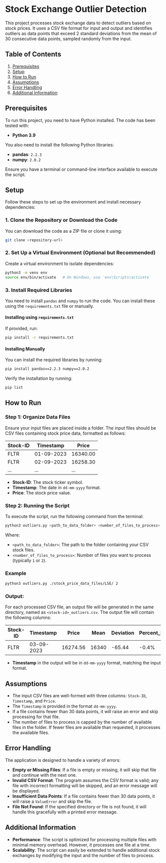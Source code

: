 # Stock Exchange Outlier Detection

This project processes stock exchange data to detect outliers based on stock prices. It uses a CSV file format for input and output and identifies outliers as data points that exceed 2 standard deviations from the mean of 30 consecutive data points, sampled randomly from the input.

## Table of Contents
1. [Prerequisites](#prerequisites)
2. [Setup](#setup)
3. [How to Run](#how-to-run)
4. [Assumptions](#assumptions)
5. [Error Handling](#error-handling)
6. [Additional Information](#additional-information)

## Prerequisites

To run this project, you need to have Python installed. The code has been tested with:
- **Python 3.9**

You also need to install the following Python libraries:
- **pandas**: `2.2.3`
- **numpy**: `2.0.2`

Ensure you have a terminal or command-line interface available to execute the script.

## Setup

Follow these steps to set up the environment and install necessary dependencies:

### 1. Clone the Repository or Download the Code
You can download the code as a ZIP file or clone it using:
```bash
git clone <repository-url>
```

### 2. Set Up a Virtual Environment (Optional but Recommended)

Create a virtual environment to isolate dependencies:
```bash
python3 -m venv env
source env/bin/activate   # On Windows, use `env\Scripts\activate`
```

### 3. Install Required Libraries
You need to install `pandas` and `numpy` to run the code. You can install these using the `requirements.txt` file or manually.

#### Installing using `requirements.txt`
If provided, run:
```bash
pip install -r requirements.txt
```

#### Installing Manually
You can install the required libraries by running:
```bash
pip install pandas==2.2.3 numpy==2.0.2
```

Verify the installation by running:
```bash
pip list
```

## How to Run

### Step 1: Organize Data Files

Ensure your input files are placed inside a folder. The input files should be CSV files containing stock price data, formatted as follows:

| Stock-ID | Timestamp    | Price    |
|----------|--------------|----------|
| FLTR     | 01-09-2023   | 16340.00 |
| FLTR     | 02-09-2023   | 16258.30 |
| ...      | ...          | ...      |

- **Stock-ID**: The stock ticker symbol.
- **Timestamp**: The date in `dd-mm-yyyy` format.
- **Price**: The stock price value.

### Step 2: Running the Script

To execute the script, run the following command from the terminal:

```bash
python3 outliers.py <path_to_data_folder> <number_of_files_to_process>
```

Where:
- `<path_to_data_folder>`: The path to the folder containing your CSV stock files.
- `<number_of_files_to_process>`: Number of files you want to process (typically `1` or `2`).

### Example
```bash
python3 outliers.py ./stock_price_data_files/LSE/ 2
```

### Output:
For each processed CSV file, an output file will be generated in the same directory, named as `<stock-id>_outliers.csv`. The output file will contain the following columns:

| Stock-ID | Timestamp    | Price    | Mean   | Deviation | Percent_Deviation | Threshold_Exceeded |
|----------|--------------|----------|--------|-----------|-------------------|--------------------|
| FLTR     | 03-09-2023   | 16274.56 | 16340  | -65.44    | -0.4%             | Below              |

- **Timestamp** in the output will be in `dd-mm-yyyy` format, matching the input format.

## Assumptions

- The input CSV files are well-formed with three columns: `Stock-ID`, `Timestamp`, and `Price`.
- The `Timestamp` is provided in the format `dd-mm-yyyy`.
- If a file contains fewer than 30 data points, it will raise an error and skip processing for that file.
- The number of files to process is capped by the number of available files in the folder. If fewer files are available than requested, it processes the available files.

## Error Handling

The application is designed to handle a variety of errors:
- **Empty or Missing Files**: If a file is empty or missing, it will skip that file and continue with the next one.
- **Invalid CSV Format**: The program assumes the CSV format is valid; any file with incorrect formatting will be skipped, and an error message will be displayed.
- **Insufficient Data Points**: If a file contains fewer than 30 data points, it will raise a `ValueError` and skip the file.
- **File Not Found**: If the specified directory or file is not found, it will handle this gracefully with a printed error message.

## Additional Information

- **Performance**: The script is optimized for processing multiple files with minimal memory overhead. However, it processes one file at a time.
- **Scalability**: The script can easily be extended to handle additional stock exchanges by modifying the input and the number of files to process.

